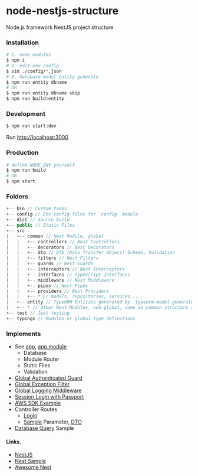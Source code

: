 # node-nestjs-structure
Node.js framework NestJS project structure

### Installation
```sh
# 1. node_modules
$ npm i
# 2. edit env config
$ vim ./config/*.json
# 3. database model entity generate
$ npm run entity dbname
# OR
$ npm run entity dbname skip
$ npm run build:entity
```

### Development
```sh
$ npm run start:dev
```
Run [http://localhost:3000](http://localhost:3000)
### Production
```sh
# define NODE_ENV yourself
$ npm run build
# OR
$ npm start
```

### Folders
```js
+-- bin // Custom tasks
+-- config // Env config files for `config` module
+-- dist // Source build
+-- public // Static Files
+-- src
|   +-- common // Nest Module, global
|   |   +-- controllers // Nest Controllers
|   |   +-- decorators // Nest Decorators
|   |   +-- dto // DTO (Data Transfer Object) Schema, Validation
|   |   +-- filters // Nest Filters
|   |   +-- guards // Nest Guards
|   |   +-- interceptors // Nest Interceptors
|   |   +-- interfaces // TypeScript Interfaces
|   |   +-- middleware // Nest Middleware
|   |   +-- pipes // Nest Pipes
|   |   +-- providers // Nest Providers
|   |   +-- * // models, repositories, services...
|   +-- entity // TypeORM Entities generated by `typeorm-model-generator` module
|   +-- * // Other Nest Modules, non-global, same as common structure above
+-- test // Jest testing
+-- typings // Modules or global type definitions
```

### Implements
* See [app](src/app.ts), [app.module](src/app.module.ts)
  - Database
  - Module Router
  - Static Files
  - Validation
* [Global Authenticated Guard](src/common/guards/authenticated.guard.ts)
* [Global Exception Filter](src/common/filters/exceptions.filter.ts)
* [Global Logging Middleware](src/common/middleware/logger.middleware.ts)
* [Session Login with Passport](src/base/providers/local.strategy.ts)
* [AWS SDK Example](src/aws)
* Controller Routes
  - [Login](src/base/controllers/login.controller.ts)
  - [Sample](src/sample/controllers/sample.controller.ts) Parameter, [DTO](src/sample/dto/sample.dto.ts)
* [Database Query](src/sample/providers/database.service.ts) Sample


#### Links.
* [NestJS](https://docs.nestjs.com)
* [Nest Sample](https://github.com/nestjs/nest/tree/master/sample)
* [Awesome Nest](https://github.com/juliandavidmr/awesome-nestjs)

